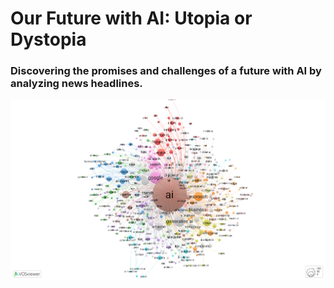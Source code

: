 # Our Future with AI: Utopia or Dystopia  
### Discovering the promises and challenges of a future with AI by analyzing news headlines.

![AI Future](images/ai-in-companies.png)
